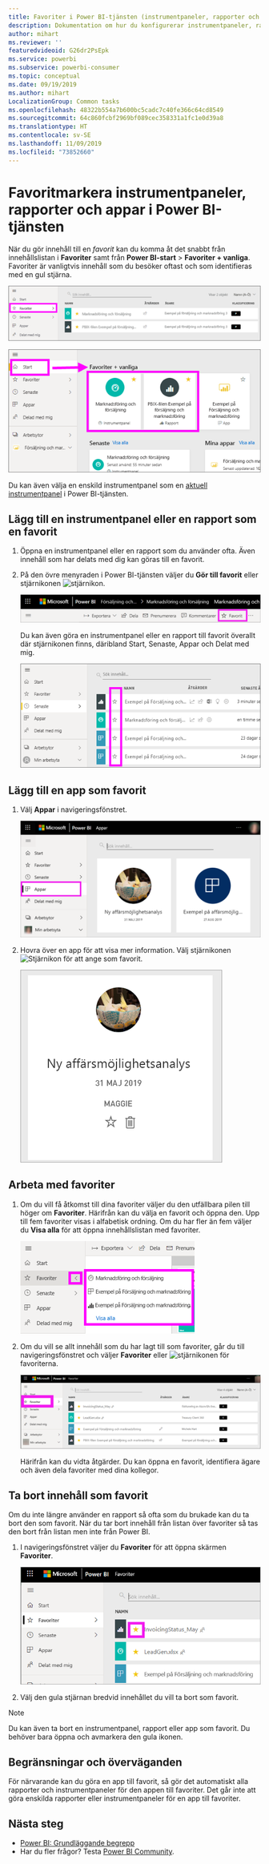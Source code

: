```yaml
---
title: Favoriter i Power BI-tjänsten (instrumentpaneler, rapporter och appar)
description: Dokumentation om hur du konfigurerar instrumentpaneler, rapporter och appar som favoriter i Power BI-tjänsten
author: mihart
ms.reviewer: ''
featuredvideoid: G26dr2PsEpk
ms.service: powerbi
ms.subservice: powerbi-consumer
ms.topic: conceptual
ms.date: 09/19/2019
ms.author: mihart
LocalizationGroup: Common tasks
ms.openlocfilehash: 48322b554a7b600bc5cadc7c40fe366c64cd8549
ms.sourcegitcommit: 64c860fcbf2969bf089cec358331a1fc1e0d39a8
ms.translationtype: HT
ms.contentlocale: sv-SE
ms.lasthandoff: 11/09/2019
ms.locfileid: "73852660"
---
```

# <a name="favorite-dashboards-reports-and-apps-in-the-power-bi-service"></a>Favoritmarkera instrumentpaneler, rapporter och appar i Power BI-tjänsten
När du gör innehåll till en *favorit* kan du komma åt det snabbt från innehållslistan i **Favoriter** samt från **Power BI-start** > **Favoriter + vanliga**. Favoriter är vanligtvis innehåll som du besöker oftast och som identifieras med en gul stjärna.

   ![Favoriter-ikonen](./media/end-user-favorite/power-bi-favorite-nav.png)

   ![Ikonen Favoriter + vanliga](./media/end-user-favorite/power-bi-home.png)

Du kan även välja en enskild instrumentpanel som en [aktuell instrumentpanel](end-user-featured.md) i Power BI-tjänsten.

## <a name="add-a-dashboard-or-report-as-a-favorite"></a>Lägg till en instrumentpanel eller en rapport som en favorit

1. Öppna en instrumentpanel eller en rapport som du använder ofta. Även innehåll som har delats med dig kan göras till en favorit.

2. På den övre menyraden i Power BI-tjänsten väljer du **Gör till favorit** eller stjärnikonen ![stjärnikon](./media/end-user-favorite/power-bi-favorite-icon.png).
   
   ![Ikonen Favorit](./media/end-user-favorite/power-bi-favorite.png)
   
   Du kan även göra en instrumentpanel eller en rapport till favorit överallt där stjärnikonen finns, däribland Start, Senaste, Appar och Delat med mig. 
   
   ![Fliken Instrumentpanel med en gul stjärna](./media/end-user-favorite/power-bi-recent.png)

## <a name="add-an-app-as-a-favorite"></a>Lägg till en app som favorit

1. Välj **Appar** i navigeringsfönstret.

   ![Instrumentpanel](./media/end-user-favorite/power-bi-app.png)

2. Hovra över en app för att visa mer information. Välj stjärnikonen ![Stjärnikon](./media/end-user-favorite/power-bi-favorite-icon.png) för att ange som favorit.
   
   ![Hovra över appen](./media/end-user-favorite/power-bi-hover-app.png)

## <a name="work-with-favorites"></a>Arbeta med favoriter
1. Om du vill få åtkomst till dina favoriter väljer du den utfällbara pilen till höger om **Favoriter**. Härifrån kan du välja en favorit och öppna den. Upp till fem favoriter visas i alfabetisk ordning. Om du har fler än fem väljer du **Visa alla** för att öppna innehållslistan med favoriter. 
   
   ![Favoriter utfällt](./media/end-user-favorite/power-bi-favorite-flyout.png)
2. Om du vill se allt innehåll som du har lagt till som favoriter, går du till navigeringsfönstret och väljer **Favoriter** eller ![stjärnikonen](./media/end-user-favorite/power-bi-favorites-icon.png) för favoriterna. 
   
    ![Fönstret Favoriter](./media/end-user-favorite/power-bi-fav-screen.png)
   
   Härifrån kan du vidta åtgärder. Du kan öppna en favorit, identifiera ägare och även dela favoriter med dina kollegor.

## <a name="unfavorite-content"></a>Ta bort innehåll som favorit
Om du inte längre använder en rapport så ofta som du brukade kan du ta bort den som favorit. När du tar bort innehåll från listan över favoriter så tas den bort från listan men inte från Power BI.

1. I navigeringsfönstret väljer du **Favoriter** för att öppna skärmen **Favoriter**.
   
   ![Skärmen Favoriter](./media/end-user-favorite/power-bi-un-favorite.png)
2. Välj den gula stjärnan bredvid innehållet du vill ta bort som favorit.

> [!NOTE]
> Du kan även ta bort en instrumentpanel, rapport eller app som favorit. Du behöver bara öppna och avmarkera den gula ikonen. 
> 
> 
## <a name="limitations-and-considerations"></a>Begränsningar och överväganden
För närvarande kan du göra en app till favorit, så gör det automatiskt alla rapporter och instrumentpaneler för den appen till favoriter. Det går inte att göra enskilda rapporter eller instrumentpaneler för en app till favoriter. 

## <a name="next-steps"></a>Nästa steg
- [Power BI: Grundläggande begrepp](end-user-basic-concepts.md)
- Har du fler frågor? Testa [Power BI Community](https://community.powerbi.com/).

